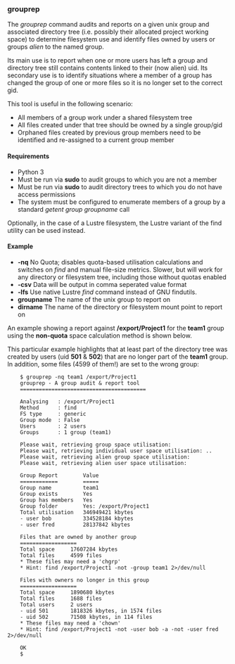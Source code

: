 ### grouprep

The *grouprep* command audits and reports on a given unix group and associated directory tree (i.e. possibly their allocated project working space) to determine filesystem use and identify files owned by users or groups *alien* to the named group.

Its main use is to report when one or more users has left a group and directory tree still contains contents linked to their (now alien) uid. Its secondary use is to identify situations where a member of a group has changed the group of one or more files so it is no longer set to the correct gid.

This tool is useful in the following scenario:

   * All members of a group work under a shared filesystem tree
   * All files created under that tree should be owned by a single group/gid
   * Orphaned files created by previous group members need to be identified and re-assigned to a current group member

#### Requirements

   * Python 3
   * Must be run via **sudo** to audit groups to which you are not a member
   * Must be run via **sudo** to audit directory trees to which you do not have access permissions
   * The system must be configured to enumerate members of a group by a standard *getent group groupname* call

Optionally, in the case of a Lustre filesystem, the Lustre variant of the find utility can be used instead.

#### Example

   * **-nq** No Quota; disables quota-based utilisation calculations and switches on *find* and manual file-size metrics. Slower, but will work for any directory or filesystem tree, including those without quotas enabled
   * **-csv** Data will be output in comma seperated value format
   * **-lfs** Use native Lustre *find* command instead of GNU findutils.
   * **groupname** The name of the unix group to report on
   * **dirname** The name of the directory or filesystem mount point to report on

An example showing a report against **/export/Project1** for the **team1** group using the **non-quota** space calculation method is shown below.

This particular example highlights that at least part of the directory tree was created by users (uid **501** & **502**) that are no longer part of the **team1** group. In addition, some files (4599 of them!) are set to the wrong group:

        $ grouprep -nq team1 /export/Project1
        grouprep - A group audit & report tool
        ========================================

        Analysing	: /export/Project1
        Method		: find
        FS type		: generic
        Group mode	: False
        Users		: 2 users
        Groups		: 1 group (team1)

        Please wait, retrieving group space utilisation: 
        Please wait, retrieving individual user space utilisation: ..
        Please wait, retrieving alien group space utilisation: 
        Please wait, retrieving alien user space utilisation: 

        Group Report		Value
        ============		=====
        Group name		    team1
        Group exists		Yes
        Group has members	Yes
        Group folder		Yes: /export/Project1
        Total utilisation	346949421 kbytes
        - user bob		    334528184 kbytes
        - user fred		    28137842 kbytes

        Files that are owned by another group
        ==================
        Total space		17607284 kbytes
        Total files		4599 files
        * These files may need a 'chgrp'
        * Hint: find /export/Project1 -not -group team1 2>/dev/null

        Files with owners no longer in this group
        ==================
        Total space		1890680 kbytes
        Total files		1688 files
        Total users		2 users
        - uid 501  		1818326 kbytes, in 1574 files
        - uid 502  		71508 kbytes, in 114 files
        * These files may need a 'chown'
        * Hint: find /export/Project1 -not -user bob -a -not -user fred  2>/dev/null

        OK
        $